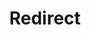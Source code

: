 ﻿---
layout: src/layouts/Redirect.astro
title: Redirect
redirect: https://octopus.com/docs/runbooks/runbook-examples/azure
pubDate:  2023-01-01
navSearch: false
navSitemap: false
navMenu: false
---
